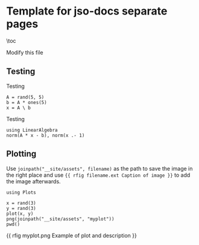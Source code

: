 <!--This file was generated, do not modify it.-->
# Template for jso-docs separate pages

\toc

Modify this file

## Testing

Testing

```julia:ex1
A = rand(5, 5)
b = A * ones(5)
x = A \ b
```

Testing

```julia:ex2
using LinearAlgebra
norm(A * x - b), norm(x .- 1)
```

## Plotting

Use `joinpath("__site/assets", filename)` as the path to save the image in the right place and use `{{ rfig filename.ext Caption of image }}` to add the image afterwards.

```julia:ex3
using Plots

x = rand(3)
y = rand(3)
plot(x, y)
png(joinpath("__site/assets", "myplot"))
pwd()
```

{{ rfig myplot.png Example of plot and description }}

